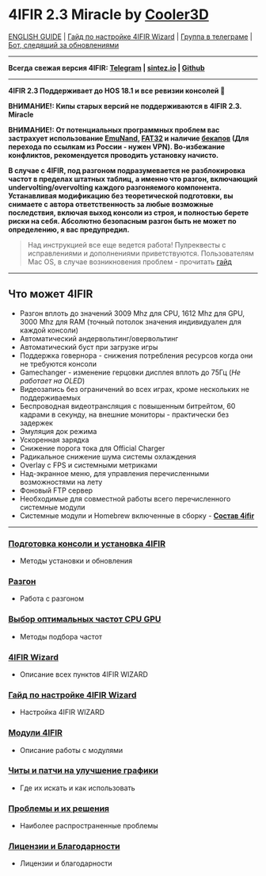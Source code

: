 # **4IFIR 2.3 Miracle by [Cooler3D](https://t.me/Cooler3D)**


[ENGLISH GUIDE](README_ENG.md) | [Гайд по настройке 4IFIR Wizard](docs/WIZARD_GUIDE.md) | [Группа в телеграме](https://t.me/kf4fr/48074) | [Бот, следящий за обновлениями](https://t.me/kf4fr/98339) 
****

**Всегда свежая версия 4IFIR: [Telegram](https://t.me/kf4fr/98339) | [sintez.io](https://sintez.io/4IFIR.zip) | [Github](https://github.com/rashevskyv/4ifir-checker/raw/main/github/4IFIR.zip)**
***

**4IFIR 2.3 Поддерживает до HOS 18.1  и все ревизии консолей 🎉** 

**ВНИМАНИЕ!: Кипы старых версий не поддерживаются в 4IFIR 2.3. Miracle**

**ВНИМАНИЕ!: От потенциальных программных проблем вас застрахует использование [EmuNand](https://switch.customfw.xyz/emunand), [FAT32](https://customfw.xyz/format_sd) и наличие [бекапов](https://switch.customfw.xyz/backup-nand) (Для перехода по ссылкам из России - нужен VPN). Во-избежание конфликтов, рекомендуется проводить установку начисто.**


**В случае с 4IFIR, под разгоном подразумевается не разблокировка частот в пределах штатных таблиц, а именно что разгон, включающий undervolting/overvolting каждого разгоняемого компонента. Устанавливая модификацию без теоретической подготовки, вы снимаете с автора ответственность за любые возможные последствия, включая выход консоли из строя, и полностью берете риски на себя. Абсолютно безопасным разгон быть не может по определению, я вас предупредил.**   

>Над инструкцией все еще ведется работа! Пулреквесты с исправлениями и дополнениями приветствуются. Пользователям Mac OS, в случае возникновения проблем - прочитать [гайд](https://gbatemp.net/threads/macos-fix-archive-attributes-for-switch-sd-card.545560/)
  
*** 

## Что может 4IFIR
* Разгон вплоть до значений 3009 Mhz для CPU, 1612 Mhz для GPU, 3000 Mhz для RAM (точный потолок значения индивидуален для каждой консоли)
* Автоматический андервольтинг/овервольтинг
* Автоматический буст при загрузке игры
* Поддержка говернора - снижения потребления ресурсов когда они не требуются консоли
* Gamechanger - изменение герцовки дисплея вплоть до 75Гц (_Не работает на OLED_)
* Видеозапись без ограничений во всех играх, кроме нескольких не поддерживаемых
* Беспроводная видеотрансляция с повышенным битрейтом, 60 кадрами в секунду, на внешние мониторы - практически без задержек
* Эмуляция док режима
* Ускоренная зарядка
* Снижение порога тока для Official Charger
* Радикальное снижение шума системы охлаждения
* Overlay c FPS и системными метриками
* Над-экранное меню, для управления перечисленными возможностями на лету
* Фоновый FTP сервер
* Необходимые для совместной работы всего перечисленного системные модули
* Системные модули и Homebrew включенные в сборку - **[Состав 4ifir](docs/Состав-4ifir)**

***

### **[Подготовка консоли и установка 4IFIR](docs/INSTAL_4IFIR.md)**
 * Методы установки и обновления

### **[Разгон](docs/OVERCLOKING.md)**
 * Работа с разгоном 

### **[Выбор оптимальных частот CPU GPU](docs/SUITABLE_FREQUENCIES.md)**
 * Методы подбора частот

### **[4IFIR Wizard](docs/4IFIR_WIZARD.md)**
 * Описание всех пунктов 4IFIR WIZARD

### **[Гайд по настройке 4IFIR Wizard](docs/WIZARD_GUIDE.md)**
 * Настройка 4IFIR WIZARD

### **[Модули 4IFIR](docs/MODULES_4IFIR.md)**
 * Описание работы с модулями

### **[Читы и патчи на улучшение графики](docs/CHEATS_AND_PATCHES.md)**
 * Где их искать и как использовать

### **[Проблемы и их решения](docs/PROBLEM.md)**
 * Наиболее распространенные проблемы

### **[Лицензии и Благодарности](docs/LICENSES.md)**
 * Лицензии и благодарности
